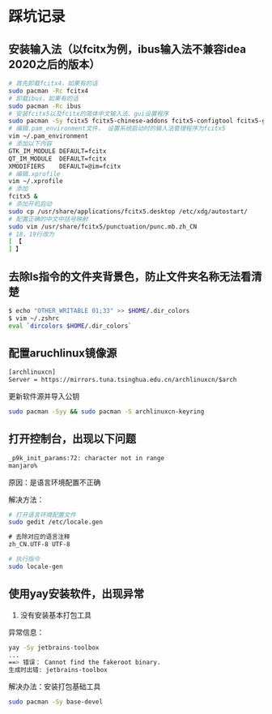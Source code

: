 

# 踩坑记录

## 安装输入法（以fcitx为例，ibus输入法不兼容idea 2020之后的版本）

```zsh
# 首先卸载fcitx4，如果有的话
sudo pacman -Rc fcitx4
# 卸载ibus，如果有的话
sudo pacman -Rc ibus
# 安装fcitx5以及fcitx的简体中文输入法、gui设置程序
sudo pacman -Sy fcitx5 fcitx5-chinese-addons fcitx5-configtool fcitx5-gtk fcitx5-material-color fcitx5-qt
# 编辑.pam_environment文件， 设置系统启动时的输入法管理程序为fcitx5
vim ~/.pam_environment
# 添加以下内容
GTK_IM_MODULE DEFAULT=fcitx
QT_IM_MODULE  DEFAULT=fcitx
XMODIFIERS    DEFAULT=@im=fcitx
# 编辑.xprofile
vim ~/.xprofile
# 添加
fcitx5 &
# 添加开机启动
sudo cp /usr/share/applications/fcitx5.desktop /etc/xdg/autostart/
# 配置正确的中文中括号映射
sudo vim /usr/share/fcitx5/punctuation/punc.mb.zh_CN
# 18、19行改为
[ 【
] 】
```

## 去除ls指令的文件夹背景色，防止文件夹名称无法看清楚

```zsh
$ echo "OTHER_WRITABLE 01;33" >> $HOME/.dir_colors
$ vim ~/.zshrc
eval `dircolors $HOME/.dir_colors`
```

## 配置aruchlinux镜像源

```txt
[archlinuxcn]
Server = https://mirrors.tuna.tsinghua.edu.cn/archlinuxcn/$arch
```

更新软件源并导入公钥

```zsh
sudo pacman -Syy && sudo pacman -S archlinuxcn-keyring
```

## 打开控制台，出现以下问题

```zsh
_p9k_init_params:72: character not in range
manjaro% 
```

 原因：是语言环境配置不正确

解决方法：

```zsh
# 打开语言环境配置文件
sudo gedit /etc/locale.gen
```

```txt
# 去除对应的语言注释
zh_CN.UTF-8 UTF-8
```

```zsh
# 执行指令
sudo locale-gen
``` 

## 使用yay安装软件，出现异常

1. 没有安装基本打包工具

异常信息：

```zsh
yay -Sy jetbrains-toolbox
...
==> 错误： Cannot find the fakeroot binary.
生成时出错: jetbrains-toolbox
```

解决办法：安装打包基础工具

```zsh
sudo pacman -Sy base-devel
```
